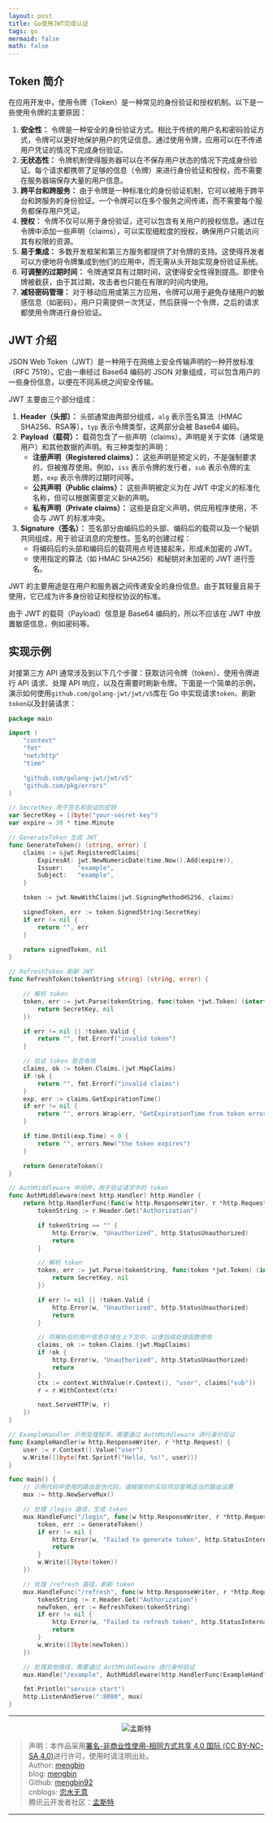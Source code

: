 ```yaml
---
layout: post
title: Go使用JWT完成认证
tags: go
mermaid: false
math: false
---  
```


## Token 简介

在应用开发中，使用令牌（Token）是一种常见的身份验证和授权机制。以下是一些使用令牌的主要原因：

1. **安全性：** 令牌是一种安全的身份验证方式。相比于传统的用户名和密码验证方式，令牌可以更好地保护用户的凭证信息。通过使用令牌，应用可以在不传递用户凭证的情况下完成身份验证。
2. **无状态性：** 令牌机制使得服务器可以在不保存用户状态的情况下完成身份验证。每个请求都携带了足够的信息（令牌）来进行身份验证和授权，而不需要在服务器端保存大量的用户信息。
3. **跨平台和跨服务：** 由于令牌是一种标准化的身份验证机制，它可以被用于跨平台和跨服务的身份验证。一个令牌可以在多个服务之间传递，而不需要每个服务都保存用户凭证。
4. **授权：** 令牌不仅可以用于身份验证，还可以包含有关用户的授权信息。通过在令牌中添加一些声明（claims），可以实现细粒度的授权，确保用户只能访问其有权限的资源。
5. **易于集成：** 多数开发框架和第三方服务都提供了对令牌的支持。这使得开发者可以方便地将令牌集成到他们的应用中，而无需从头开始实现身份验证系统。
6. **可调整的过期时间：** 令牌通常具有过期时间，这使得安全性得到提高。即使令牌被截获，由于其过期，攻击者也只能在有限的时间内使用。
7. **减轻密码管理：** 对于移动应用或第三方应用，令牌可以用于避免存储用户的敏感信息（如密码）。用户只需提供一次凭证，然后获得一个令牌，之后的请求都使用令牌进行身份验证。

## JWT 介绍

JSON Web Token（JWT）是一种用于在网络上安全传输声明的一种开放标准（RFC 7519）。它由一串经过 Base64 编码的 JSON 对象组成，可以包含用户的一些身份信息，以便在不同系统之间安全传输。

JWT 主要由三个部分组成：

1. **Header（头部）：** 头部通常由两部分组成，`alg` 表示签名算法（HMAC SHA256、RSA等），`typ` 表示令牌类型，这两部分会被 Base64 编码。
2. **Payload（载荷）：** 载荷包含了一些声明（claims）。声明是关于实体（通常是用户）和其他数据的声明。有三种类型的声明：
   - **注册声明（Registered claims）：** 这些声明是预定义的，不是强制要求的，但被推荐使用。例如，`iss` 表示令牌的发行者，`sub` 表示令牌的主题，`exp` 表示令牌的过期时间等。
   - **公共声明（Public claims）：** 这些声明被定义为在 JWT 中定义的标准化名称，但可以根据需要定义新的声明。
   - **私有声明（Private claims）：** 这些是自定义声明，供应用程序使用，不会与 JWT 的标准冲突。
3. **Signature（签名）：** 签名部分由编码后的头部、编码后的载荷以及一个秘钥共同组成，用于验证消息的完整性。签名的创建过程：
   - 将编码后的头部和编码后的载荷用点号连接起来，形成未加密的 JWT。
   - 使用指定的算法（如 HMAC SHA256）和秘钥对未加密的 JWT 进行签名。


JWT 的主要用途是在用户和服务器之间传递安全的身份信息。由于其轻量且易于使用，它已成为许多身份验证和授权协议的标准。

由于 JWT 的载荷（Payload）信息是 Base64 编码的，所以不应该在 JWT 中放置敏感信息，例如密码等。

## 实现示例

对接第三方 API 通常涉及到以下几个步骤：获取访问令牌（token）、使用令牌进行 API 请求、处理 API 响应，以及在需要时刷新令牌。下面是一个简单的示例，演示如何使用`github.com/golang-jwt/jwt/v5`库在 Go 中实现请求`token`、刷新`token`以及封装请求：

```go
package main

import (
	"context"
	"fmt"
	"net/http"
	"time"

	"github.com/golang-jwt/jwt/v5"
	"github.com/pkg/errors"
)

// SecretKey 用于签名和验证的密钥
var SecretKey = []byte("your-secret-key")
var expire = 30 * time.Minute

// GenerateToken 生成 JWT
func GenerateToken() (string, error) {
	claims := &jwt.RegisteredClaims{
		ExpiresAt: jwt.NewNumericDate(time.Now().Add(expire)),
		Issuer:    "example",
		Subject:   "example",
	}

	token := jwt.NewWithClaims(jwt.SigningMethodHS256, claims)

	signedToken, err := token.SignedString(SecretKey)
	if err != nil {
		return "", err
	}

	return signedToken, nil
}

// RefreshToken 刷新 JWT
func RefreshToken(tokenString string) (string, error) {

	// 解析 token
	token, err := jwt.Parse(tokenString, func(token *jwt.Token) (interface{}, error) {
		return SecretKey, nil
	})

	if err != nil || !token.Valid {
		return "", fmt.Errorf("invalid token")
	}

	// 验证 token 是否有效
	claims, ok := token.Claims.(jwt.MapClaims)
	if !ok {
		return "", fmt.Errorf("invalid claims")
	}
	exp, err := claims.GetExpirationTime()
	if err != nil {
		return "", errors.Wrap(err, "GetExpirationTime from token error")
	}

	if time.Until(exp.Time) < 0 {
		return "", errors.New("the token expires")
	}

	return GenerateToken()
}

// AuthMiddleware 中间件，用于验证请求中的 token
func AuthMiddleware(next http.Handler) http.Handler {
	return http.HandlerFunc(func(w http.ResponseWriter, r *http.Request) {
		tokenString := r.Header.Get("Authorization")

		if tokenString == "" {
			http.Error(w, "Unauthorized", http.StatusUnauthorized)
			return
		}

		// 解析 token
		token, err := jwt.Parse(tokenString, func(token *jwt.Token) (interface{}, error) {
			return SecretKey, nil
		})

		if err != nil || !token.Valid {
			http.Error(w, "Unauthorized", http.StatusUnauthorized)
			return
		}

		// 将解析后的用户信息存储在上下文中，以便后续处理函数使用
		claims, ok := token.Claims.(jwt.MapClaims)
		if !ok {
			http.Error(w, "Unauthorized", http.StatusUnauthorized)
			return
		}
		ctx := context.WithValue(r.Context(), "user", claims["sub"])
		r = r.WithContext(ctx)

		next.ServeHTTP(w, r)
	})
}

// ExampleHandler 示例处理程序，需要通过 AuthMiddleware 进行身份验证
func ExampleHandler(w http.ResponseWriter, r *http.Request) {
	user := r.Context().Value("user")
	w.Write([]byte(fmt.Sprintf("Hello, %s!", user)))
}

func main() {
	// 示例代码中使用的路由是伪代码，请根据你的实际项目使用适当的路由设置
	mux := http.NewServeMux()

	// 处理 /login 路径，生成 token
	mux.HandleFunc("/login", func(w http.ResponseWriter, r *http.Request) {
		token, err := GenerateToken()
		if err != nil {
			http.Error(w, "Failed to generate token", http.StatusInternalServerError)
			return
		}
		w.Write([]byte(token))
	})

	// 处理 /refresh 路径，刷新 token
	mux.HandleFunc("/refresh", func(w http.ResponseWriter, r *http.Request) {
		tokenString := r.Header.Get("Authorization")
		newToken, err := RefreshToken(tokenString)
		if err != nil {
			http.Error(w, "Failed to refresh token", http.StatusInternalServerError)
			return
		}
		w.Write([]byte(newToken))
	})

	// 处理其他路径，需要通过 AuthMiddleware 进行身份验证
	mux.Handle("/example", AuthMiddleware(http.HandlerFunc(ExampleHandler)))

	fmt.Println("service start")
	http.ListenAndServe(":8080", mux)
}
```

---

<div align="center">
  <img src="../img/qrcode_wechat.jpg" alt="孟斯特">
</div>

> 声明：本作品采用[署名-非商业性使用-相同方式共享 4.0 国际 (CC BY-NC-SA 4.0)](https://creativecommons.org/licenses/by-nc-sa/4.0/deed.zh)进行许可，使用时请注明出处。  
> Author: [mengbin](mengbin1992@outlook.com)  
> blog: [mengbin](https://mengbin.top)  
> Github: [mengbin92](https://mengbin92.github.io/)  
> cnblogs: [恋水无意](https://www.cnblogs.com/lianshuiwuyi/)  
> 腾讯云开发者社区：[孟斯特](https://cloud.tencent.com/developer/user/6649301)  

---
